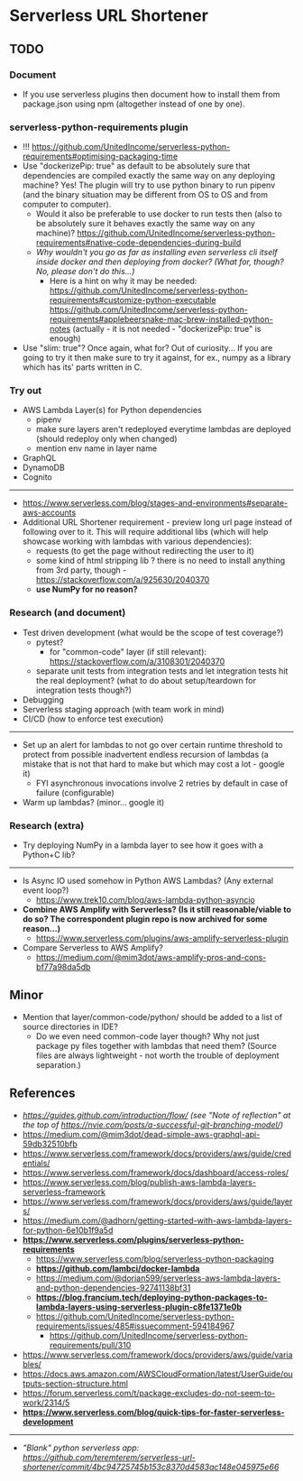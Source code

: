 
# Serverless URL Shortener

## TODO

### Document

- If you use serverless plugins then document how to install them from package.json using npm (altogether instead of
  one by one).

### serverless-python-requirements plugin

- !!! https://github.com/UnitedIncome/serverless-python-requirements#optimising-packaging-time
- Use "dockerizePip: true" as default to be absolutely sure that dependencies are compiled exactly the same way on any
  deploying machine? Yes! The plugin will try to use python binary to run pipenv (and the binary situation may be
   different from OS to OS and from computer to computer).
  - Would it also be preferable to use docker to run tests then (also to be absolutely sure it behaves exactly the
    same way on any machine)?
    https://github.com/UnitedIncome/serverless-python-requirements#native-code-dependencies-during-build
  - *Why wouldn't you go as far as installing even serverless cli itself inside docker and then deploying from docker?
    (What for, though? No, please don't do this...)*
    - Here is a hint on why it may be needed:  
      https://github.com/UnitedIncome/serverless-python-requirements#customize-python-executable  
      https://github.com/UnitedIncome/serverless-python-requirements#applebeersnake-mac-brew-installed-python-notes
      (actually - it is not needed - "dockerizePip: true" is enough)
- Use "slim: true"? Once again, what for? Out of curiosity... If you are going to try it then make sure to try it
  against, for ex., numpy as a library which has its' parts written in C.

### Try out

- AWS Lambda Layer(s) for Python dependencies
  - pipenv
  - make sure layers aren't redeployed everytime lambdas are deployed (should redeploy only when changed)
  - mention env name in layer name
- GraphQL
- DynamoDB
- Cognito

---

- https://www.serverless.com/blog/stages-and-environments#separate-aws-accounts
- Additional URL Shortener requirement - preview long url page instead of following over to it. This will require
  additional libs (which will help showcase working with lambdas with various dependencies):
  - requests (to get the page without redirecting the user to it)
  - some kind of html stripping lib ? there is no need to install anything from 3rd party, though -
    https://stackoverflow.com/a/925630/2040370
  - **use NumPy for no reason?**

### Research (and document)

- Test driven development (what would be the scope of test coverage?)
  - pytest?
    - for "common-code" layer (if still relevant): https://stackoverflow.com/a/3108301/2040370
  - separate unit tests from integration tests and let integration tests hit the real deployment? (what to do about
    setup/teardown for integration tests though?)
- Debugging
- Serverless staging approach (with team work in mind)
- CI/CD (how to enforce test execution)

---

- Set up an alert for lambdas to not go over certain runtime threshold to protect from possible inadvertent
  endless recursion of lambdas (a mistake that is not that hard to make but which may cost a lot - google it)
  - FYI asynchronous invocations involve 2 retries by default in case of failure (configurable)
- Warm up lambdas? (minor... google it)

### Research (extra)

- Try deploying NumPy in a lambda layer to see how it goes with a Python+C lib?

---

- Is Async IO used somehow in Python AWS Lambdas? (Any external event loop?)
  - https://www.trek10.com/blog/aws-lambda-python-asyncio
- **Combine AWS Amplify with Serverless? (Is it still reasonable/viable to do so? The correspondent plugin repo is now
  archived for some reason...)**
  - https://www.serverless.com/plugins/aws-amplify-serverless-plugin
- Compare Serverless to AWS Amplify?
  - https://medium.com/@mim3dot/aws-amplify-pros-and-cons-bf77a98da5db

## Minor

- Mention that layer/common-code/python/ should be added to a list of source directories in IDE?
  - Do we even need common-code layer though? Why not just package py files together with lambdas that need them?
    (Source files are always lightweight - not worth the trouble of deployment separation.)

## References

- *https://guides.github.com/introduction/flow/ (see "Note of reflection" at the top of
  https://nvie.com/posts/a-successful-git-branching-model/)*
- https://medium.com/@mim3dot/dead-simple-aws-graphql-api-59db32510bfb
- https://www.serverless.com/framework/docs/providers/aws/guide/credentials/
- https://www.serverless.com/framework/docs/dashboard/access-roles/
- https://www.serverless.com/blog/publish-aws-lambda-layers-serverless-framework
- https://www.serverless.com/framework/docs/providers/aws/guide/layers/
- https://medium.com/@adhorn/getting-started-with-aws-lambda-layers-for-python-6e10b1f9a5d
- **https://www.serverless.com/plugins/serverless-python-requirements**
  - https://www.serverless.com/blog/serverless-python-packaging
  - **https://github.com/lambci/docker-lambda**
  - https://medium.com/@dorian599/serverless-aws-lambda-layers-and-python-dependencies-92741138bf31
  - **https://blog.francium.tech/deploying-python-packages-to-lambda-layers-using-serverless-plugin-c8fe1371e0b**
  - https://github.com/UnitedIncome/serverless-python-requirements/issues/485#issuecomment-594184967
    - https://github.com/UnitedIncome/serverless-python-requirements/pull/310
- https://www.serverless.com/framework/docs/providers/aws/guide/variables/
- https://docs.aws.amazon.com/AWSCloudFormation/latest/UserGuide/outputs-section-structure.html
- https://forum.serverless.com/t/package-excludes-do-not-seem-to-work/2314/5
- **https://www.serverless.com/blog/quick-tips-for-faster-serverless-development**

---

- *"Blank" python serverless app:
  https://github.com/teremterem/serverless-url-shortener/commit/4bc94725745b153c8370d4583ac148e045975e66*
